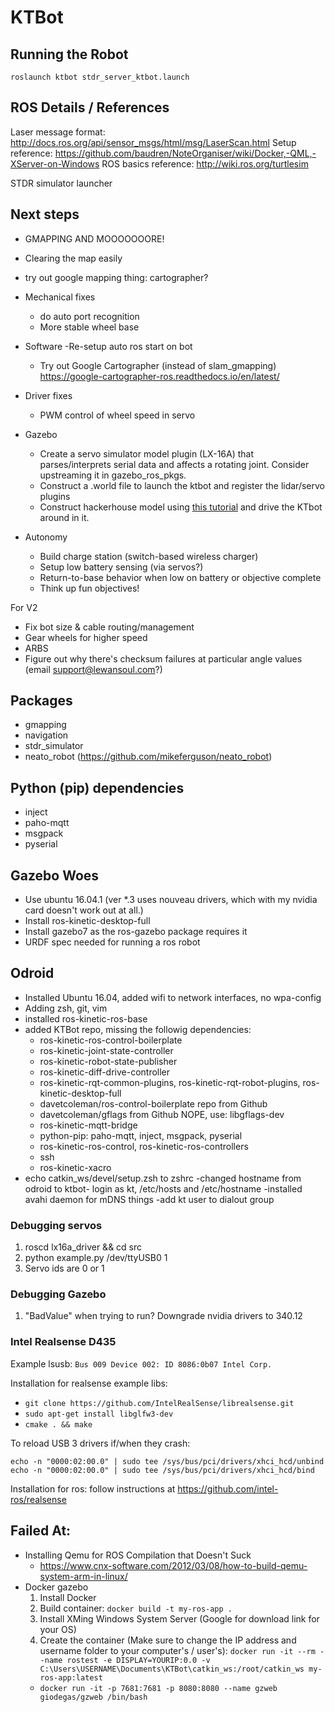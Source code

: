 # KTBot

## Running the Robot

`roslaunch ktbot stdr_server_ktbot.launch`

## ROS Details / References

Laser message format: http://docs.ros.org/api/sensor_msgs/html/msg/LaserScan.html
Setup reference: https://github.com/baudren/NoteOrganiser/wiki/Docker,-QML,-XServer-on-Windows
ROS basics reference: http://wiki.ros.org/turtlesim

STDR simulator launcher

## Next steps


- GMAPPING AND MOOOOOOORE!
- Clearing the map easily
- try out google mapping thing: cartographer?


- Mechanical fixes
  - do auto port recognition
  - More stable wheel base

- Software
  -Re-setup auto ros start on bot
  - Try out Google Cartographer (instead of slam_gmapping) https://google-cartographer-ros.readthedocs.io/en/latest/
- Driver fixes
  - PWM control of wheel speed in servo
- Gazebo
  - Create a servo simulator model plugin (LX-16A) that parses/interprets serial data and affects a rotating joint. Consider upstreaming it in gazebo_ros_pkgs.
  - Construct a .world file to launch the ktbot and register the lidar/servo plugins
  - Construct hackerhouse model using [this tutorial](http://gazebosim.org/tutorials?cat=build_world&tut=building_editor) and drive the KTbot around in it.
- Autonomy
  - Build charge station (switch-based wireless charger)
  - Setup low battery sensing (via servos?)
  - Return-to-base behavior when low on battery or objective complete
  - Think up fun objectives!

For V2
- Fix bot size & cable routing/management
- Gear wheels for higher speed
- ARBS
- Figure out why there's checksum failures at particular angle values (email support@lewansoul.com?)

## Packages

- gmapping
- navigation
- stdr_simulator
- neato_robot (https://github.com/mikeferguson/neato_robot)

## Python (pip) dependencies

- inject
- paho-mqtt
- msgpack
- pyserial

## Gazebo Woes

- Use ubuntu 16.04.1 (ver \*.3 uses nouveau drivers, which with my nvidia card doesn't work out at all.)
- Install ros-kinetic-desktop-full
- Install gazebo7 as the ros-gazebo package requires it
- URDF spec needed for running a ros robot

## Odroid
- Installed Ubuntu 16.04, added wifi to network interfaces, no wpa-config
- Adding zsh, git, vim
- installed ros-kinetic-ros-base
- added KTBot repo, missing the followig dependencies:
  - ros-kinetic-ros-control-boilerplate
  - ros-kinetic-joint-state-controller
  - ros-kinetic-robot-state-publisher
  - ros-kinetic-diff-drive-controller
  - ros-kinetic-rqt-common-plugins, ros-kinetic-rqt-robot-plugins, ros-kinetic-desktop-full
  - davetcoleman/ros-control-boilerplate repo from Github
  - davetcoleman/gflags from Github NOPE, use: libgflags-dev
  - ros-kinetic-mqtt-bridge
  - python-pip: paho-mqtt, inject, msgpack, pyserial
  - ros-kinetic-ros-control, ros-kinetic-ros-controllers
  - ssh
  - ros-kinetic-xacro
- echo catkin_ws/devel/setup.zsh to zshrc
-changed hostname from odroid to ktbot- login as kt, /etc/hosts and /etc/hostname
-installed avahi daemon for mDNS things
-add kt user to dialout group

### Debugging servos

1. roscd lx16a_driver && cd src
2. python example.py /dev/ttyUSB0 1
3. Servo ids are 0 or 1

### Debugging Gazebo

1. "BadValue" when trying to run? Downgrade nvidia drivers to 340.12

### Intel Realsense D435

Example lsusb: `Bus 009 Device 002: ID 8086:0b07 Intel Corp.`

Installation for realsense example libs:

* `git clone https://github.com/IntelRealSense/librealsense.git`
* `sudo apt-get install libglfw3-dev`
* `cmake . && make`

To reload USB 3 drivers if/when they crash:
```shell
echo -n "0000:02:00.0" | sudo tee /sys/bus/pci/drivers/xhci_hcd/unbind
echo -n "0000:02:00.0" | sudo tee /sys/bus/pci/drivers/xhci_hcd/bind
```

Installation for ros: follow instructions at https://github.com/intel-ros/realsense


## Failed At:

* Installing Qemu for ROS Compilation that Doesn't Suck
  *  https://www.cnx-software.com/2012/03/08/how-to-build-qemu-system-arm-in-linux/
* Docker gazebo
  1. Install Docker
  2. Build container: `docker build -t my-ros-app .`
  3. Install XMing Windows System Server (Google for download link for your OS)
  4. Create the container (Make sure to change the IP address and username folder to your computer's / user's): `docker run -it --rm --name rostest -e DISPLAY=YOURIP:0.0 -v C:\Users\USERNAME\Documents\KTBot\catkin_ws:/root/catkin_ws my-ros-app:latest`
  *  `docker run -it -p 7681:7681 -p 8080:8080 --name gzweb giodegas/gzweb /bin/bash`
